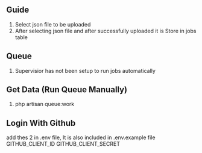 ## Guide

1. Select json file to be uploaded
2. After selecting json file and after successfully uploaded it is Store in jobs table

## Queue
1. Supervisior has not been setup to run jobs automatically

## Get Data (Run Queue Manually)
1. php artisan queue:work


## Login With Github
add thes 2 in .env file, It is also included in .env.example file
GITHUB_CLIENT_ID
GITHUB_CLIENT_SECRET
